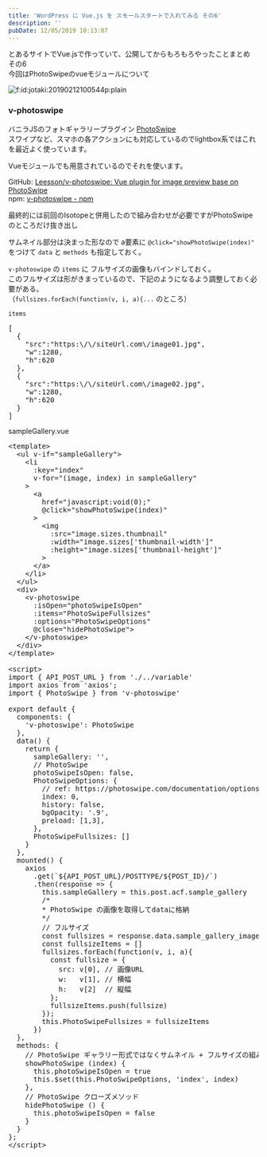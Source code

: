 ```yaml
---
title: 'WordPress に Vue.js を スモールスタートで入れてみる その6'
description: ''
pubDate: 12/05/2019 10:13:07
---
```


<p>とあるサイトでVue.jsで作っていて、公開してからもろもろやったことまとめ その6<br/>
今回はPhotoSwipeのvueモジュールについて</p>

<p><span itemscope itemtype="http://schema.org/Photograph"><img src="/images/hatena/20190212100544.png" alt="f:id:jotaki:20190212100544p:plain" title="f:id:jotaki:20190212100544p:plain" class="hatena-fotolife" itemprop="image"></span></p>

<h3>v-photoswipe</h3>

<p>バニラJSのフォトギャラリープラグイン <a href="https://photoswipe.com/">PhotoSwipe</a><br/>
スワイプなど、スマホの各アクションにも対応しているのでlightbox系ではこれを最近よく使っています。</p>

<p>Vueモジュールでも用意されているのでそれを使います。</p>

<p>GitHub: <a href="https://github.com/Leesson/v-photoswipe">Leesson/v-photoswipe: Vue plugin for image preview base on PhotoSwipe</a><br/>
npm: <a href="https://www.npmjs.com/package/v-photoswipe">v-photoswipe - npm</a></p>

<p>最終的には前回のIsotopeと併用したので組み合わせが必要ですがPhotoSwipeのところだけ抜き出し</p>

<p>サムネイル部分は決まった形なので a要素に <code>@click="showPhotoSwipe(index)"</code> をつけて <code>data</code> と <code>methods</code> も指定しておく。</p>

<p><code>v-photoswipe</code> の <code>items</code> に フルサイズの画像もバインドしておく。<br/>
このフルサイズは形がきまっているので、下記のようになるよう調整しておく必要がある。<br/>
（<code>fullsizes.forEach(function(v, i, a){...</code> のところ）</p>

<p><code>items</code></p>

<pre class="code lang-json" data-lang="json" data-unlink><span class="synSpecial">[</span>
  <span class="synSpecial">{</span>
    &quot;<span class="synStatement">src</span>&quot;:&quot;<span class="synConstant">https:</span><span class="synSpecial">\/\/</span><span class="synConstant">siteUrl.com</span><span class="synSpecial">\/</span><span class="synConstant">image01.jpg</span>&quot;,
    &quot;<span class="synStatement">w</span>&quot;:<span class="synConstant">1280</span>,
    &quot;<span class="synStatement">h</span>&quot;:<span class="synConstant">620</span>
  <span class="synSpecial">}</span>,
  <span class="synSpecial">{</span>
    &quot;<span class="synStatement">src</span>&quot;:&quot;<span class="synConstant">https:</span><span class="synSpecial">\/\/</span><span class="synConstant">siteUrl.com</span><span class="synSpecial">\/</span><span class="synConstant">image02.jpg</span>&quot;,
    &quot;<span class="synStatement">w</span>&quot;:<span class="synConstant">1280</span>,
    &quot;<span class="synStatement">h</span>&quot;:<span class="synConstant">620</span>
  <span class="synSpecial">}</span>
<span class="synSpecial">]</span>
</pre>

<p>sampleGallery.vue</p>

<pre class="code lang-javascript" data-lang="javascript" data-unlink>&lt;template&gt;
  &lt;ul v-<span class="synStatement">if</span>=<span class="synConstant">&quot;sampleGallery&quot;</span>&gt;
    &lt;li
      :key=<span class="synConstant">&quot;index&quot;</span>
      v-<span class="synStatement">for</span>=<span class="synConstant">&quot;(image, index) in sampleGallery&quot;</span>
    &gt;
      &lt;a
        href=<span class="synConstant">&quot;javascript:void(0);&quot;</span>
        @click=<span class="synConstant">&quot;showPhotoSwipe(index)&quot;</span>
      &gt;
        &lt;img
          :src=<span class="synConstant">&quot;image.sizes.thumbnail&quot;</span>
          :width=<span class="synConstant">&quot;image.sizes['thumbnail-width']&quot;</span>
          :height=<span class="synConstant">&quot;image.sizes['thumbnail-height']&quot;</span>
        &gt;
      &lt;/a&gt;
    &lt;/li&gt;
  &lt;/ul&gt;
  &lt;div&gt;
    &lt;v-photoswipe
      :isOpen=<span class="synConstant">&quot;photoSwipeIsOpen&quot;</span>
      :items=<span class="synConstant">&quot;PhotoSwipeFullsizes&quot;</span>
      :options=<span class="synConstant">&quot;PhotoSwipeOptions&quot;</span>
      @close=<span class="synConstant">&quot;hidePhotoSwipe&quot;</span>&gt;
    &lt;/v-photoswipe&gt;
  &lt;/div&gt;
&lt;/template&gt;

&lt;script&gt;
<span class="synStatement">import</span> <span class="synIdentifier">{</span> API_POST_URL <span class="synIdentifier">}</span> from <span class="synConstant">'./../variable'</span>
<span class="synStatement">import</span> axios from <span class="synConstant">'axios'</span>;
<span class="synStatement">import</span> <span class="synIdentifier">{</span> PhotoSwipe <span class="synIdentifier">}</span> from <span class="synConstant">'v-photoswipe'</span>

<span class="synStatement">export</span> <span class="synStatement">default</span> <span class="synIdentifier">{</span>
  components: <span class="synIdentifier">{</span>
    <span class="synConstant">'v-photoswipe'</span>: PhotoSwipe
  <span class="synIdentifier">}</span>,
  data() <span class="synIdentifier">{</span>
    <span class="synStatement">return</span> <span class="synIdentifier">{</span>
      sampleGallery: <span class="synConstant">''</span>,
      <span class="synComment">// PhotoSwipe</span>
      photoSwipeIsOpen: <span class="synConstant">false</span>,
      PhotoSwipeOptions: <span class="synIdentifier">{</span>
        <span class="synComment">// ref: https://photoswipe.com/documentation/options.html</span>
        index: 0,
        history: <span class="synConstant">false</span>,
        bgOpacity: <span class="synConstant">'.9'</span>,
        preload: <span class="synIdentifier">[</span>1,3<span class="synIdentifier">]</span>,
      <span class="synIdentifier">}</span>,
      PhotoSwipeFullsizes: <span class="synIdentifier">[]</span>
    <span class="synIdentifier">}</span>
  <span class="synIdentifier">}</span>,
  mounted() <span class="synIdentifier">{</span>
    axios
      .get(`$<span class="synIdentifier">{</span>API_POST_URL<span class="synIdentifier">}</span>/POSTTYPE/$<span class="synIdentifier">{</span>POST_ID<span class="synIdentifier">}</span>/`)
      .then(response =&gt; <span class="synIdentifier">{</span>
        <span class="synIdentifier">this</span>.sampleGallery = <span class="synIdentifier">this</span>.post.acf.sample_gallery
        <span class="synComment">/*</span>
<span class="synComment">        * PhotoSwipe の画像を取得してdataに格納</span>
<span class="synComment">        */</span>
        <span class="synComment">// フルサイズ</span>
        <span class="synStatement">const</span> fullsizes = response.data.sample_gallery_images
        <span class="synStatement">const</span> fullsizeItems = <span class="synIdentifier">[]</span>
        fullsizes.forEach(<span class="synIdentifier">function</span>(v, i, a)<span class="synIdentifier">{</span>
          <span class="synStatement">const</span> fullsize = <span class="synIdentifier">{</span>
            src: v<span class="synIdentifier">[</span>0<span class="synIdentifier">]</span>, <span class="synComment">// 画像URL</span>
            w:   v<span class="synIdentifier">[</span>1<span class="synIdentifier">]</span>, <span class="synComment">// 横幅</span>
            h:   v<span class="synIdentifier">[</span>2<span class="synIdentifier">]</span>  <span class="synComment">// 縦幅</span>
          <span class="synIdentifier">}</span>;
          fullsizeItems.push(fullsize)
        <span class="synIdentifier">}</span>);
        <span class="synIdentifier">this</span>.PhotoSwipeFullsizes = fullsizeItems
      <span class="synIdentifier">}</span>)
  <span class="synIdentifier">}</span>,
  methods: <span class="synIdentifier">{</span>
    <span class="synComment">// PhotoSwipe ギャラリー形式ではなくサムネイル + フルサイズの組み合わせで表示するメソッド</span>
    showPhotoSwipe (index) <span class="synIdentifier">{</span>
      <span class="synIdentifier">this</span>.photoSwipeIsOpen = <span class="synConstant">true</span>
      <span class="synIdentifier">this</span>.$set(<span class="synIdentifier">this</span>.PhotoSwipeOptions, <span class="synConstant">'index'</span>, index)
    <span class="synIdentifier">}</span>,
    <span class="synComment">// PhotoSwipe クローズメソッド</span>
    hidePhotoSwipe () <span class="synIdentifier">{</span>
      <span class="synIdentifier">this</span>.photoSwipeIsOpen = <span class="synConstant">false</span>
    <span class="synIdentifier">}</span>
  <span class="synIdentifier">}</span>
<span class="synIdentifier">}</span>;
&lt;/script&gt;
</pre>
